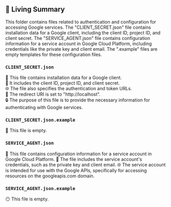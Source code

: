 

<!-- Living README Summary -->
## 🌳 Living Summary

This folder contains files related to authentication and configuration for accessing Google services. The "CLIENT_SECRET.json" file contains installation data for a Google client, including the client ID, project ID, and client secret. The "SERVICE_AGENT.json" file contains configuration information for a service account in Google Cloud Platform, including credentials like the private key and client email. The ".example" files are empty templates for these configuration files.


### `CLIENT_SECRET.json`

📄 This file contains installation data for a Google client.     
🔑 It includes the client ID, project ID, and client secret.     
🌐 The file also specifies the authentication and token URLs.     
🔗 The redirect URI is set to "http://localhost".     
🔒 The purpose of this file is to provide the necessary information for authenticating with Google services.


### `CLIENT_SECRET.json.example`

📄 This file is empty.


### `SERVICE_AGENT.json`

📄 This file contains configuration information for a service account in Google Cloud Platform.
🔑 The file includes the service account's credentials, such as the private key and client email.
🌐 The service account is intended for use with the Google APIs, specifically for accessing resources on the googleapis.com domain.



### `SERVICE_AGENT.json.example`

😶 This file is empty.

<!-- Living README Summary -->